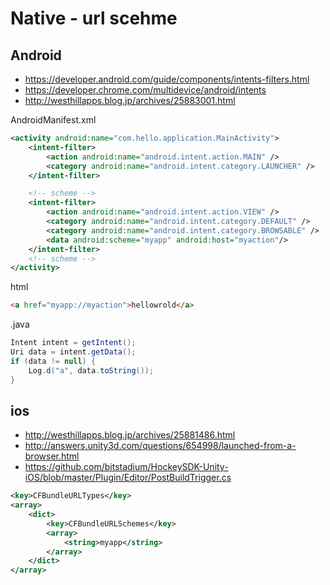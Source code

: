 # Native - url scehme


## Android

* https://developer.android.com/guide/components/intents-filters.html
* https://developer.chrome.com/multidevice/android/intents
* http://westhillapps.blog.jp/archives/25883001.html

AndroidManifest.xml

~~~xml
<activity android:name="com.hello.application.MainActivity">
    <intent-filter>
        <action android:name="android.intent.action.MAIN" />
        <category android:name="android.intent.category.LAUNCHER" />
    </intent-filter>

    <!-- scheme -->
    <intent-filter>
        <action android:name="android.intent.action.VIEW" />
        <category android:name="android.intent.category.DEFAULT" />
        <category android:name="android.intent.category.BROWSABLE" />
        <data android:scheme="myapp" android:host="myaction"/>
    </intent-filter>
    <!-- scheme -->
</activity>
~~~

html

~~~html
<a href="myapp://myaction">hellowrold</a>
~~~


.java

~~~java
Intent intent = getIntent();
Uri data = intent.getData();
if (data != null) {
    Log.d("a", data.toString());
}
~~~


## ios
* http://westhillapps.blog.jp/archives/25881486.html
* http://answers.unity3d.com/questions/654998/launched-from-a-browser.html
* https://github.com/bitstadium/HockeySDK-Unity-iOS/blob/master/Plugin/Editor/PostBuildTrigger.cs

~~~xml
<key>CFBundleURLTypes</key>
<array>
    <dict>
        <key>CFBundleURLSchemes</key>
        <array>
            <string>myapp</string>
        </array>
    </dict>
</array>
~~~


